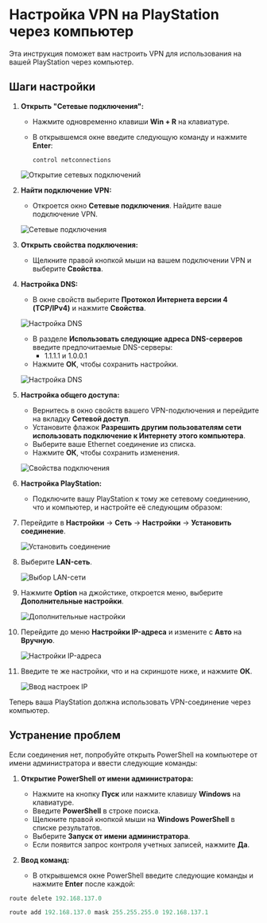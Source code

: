 # Настройка VPN на PlayStation через компьютер

Эта инструкция поможет вам настроить VPN для использования на вашей PlayStation через компьютер.

## Шаги настройки

1. **Открыть "Сетевые подключения":**
   - Нажмите одновременно клавиши **Win + R** на клавиатуре.
   - В открывшемся окне введите следующую команду и нажмите **Enter**:
   
     ```
     control netconnections
     ```

   ![Открытие сетевых подключений](images/02.png)

3. **Найти подключение VPN:**
   - Откроется окно **Сетевые подключения**. Найдите ваше подключение VPN.
   
   ![Сетевые подключения](images/01.png)

4. **Открыть свойства подключения:**
   - Щелкните правой кнопкой мыши на вашем подключении VPN и выберите **Свойства**.

5. **Настройка DNS:**
   - В окне свойств выберите **Протокол Интернета версии 4 (TCP/IPv4)** и нажмите **Свойства**.
   
   ![Настройка DNS](images/04.png)

   - В разделе **Использовать следующие адреса DNS-серверов** введите предпочитаемые DNS-серверы:
     - 1.1.1.1 и 1.0.0.1
   - Нажмите **ОК**, чтобы сохранить настройки.
     
   ![Настройка DNS](images/05.png)

7. **Настройка общего доступа:**
   - Вернитесь в окно свойств вашего VPN-подключения и перейдите на вкладку **Сетевой доступ**.
   - Установите флажок **Разрешить другим пользователям сети использовать подключение к Интернету этого компьютера**.
   - Выберите ваше Ethernet соединение из списка.
   - Нажмите **ОК**, чтобы сохранить изменения.
     
   ![Свойства подключения](images/03.png)

8. **Настройка PlayStation:**
   - Подключите вашу PlayStation к тому же сетевому соединению, что и компьютер, и настройте её следующим образом:

9. Перейдите в **Настройки** -> **Сеть** -> **Настройки** -> **Установить соединение**.

   ![Установить соединение](images/06.jpg)

10. Выберите **LAN-сеть**.
   
    ![Выбор LAN-сети](images/07.jpg)

11. Нажмите **Option** на джойстике, откроется меню, выберите **Дополнительные настройки**.

    ![Дополнительные настройки](images/08.jpg)

12. Перейдите до меню **Настройки IP-адреса** и измените с **Авто** на **Вручную**.

    ![Настройки IP-адреса](images/09.jpg)

13. Введите те же настройки, что и на скриншоте ниже, и нажмите **ОК**.

    ![Ввод настроек IP](images/10.jpg)

Теперь ваша PlayStation должна использовать VPN-соединение через компьютер.

## Устранение проблем

Если соединения нет, попробуйте открыть PowerShell на компьютере от имени администратора и ввести следующие команды:

1. **Открытие PowerShell от имени администратора:**
   - Нажмите на кнопку **Пуск** или нажмите клавишу **Windows** на клавиатуре.
   - Введите **PowerShell** в строке поиска.
   - Щелкните правой кнопкой мыши на **Windows PowerShell** в списке результатов.
   - Выберите **Запуск от имени администратора**.
   - Если появится запрос контроля учетных записей, нажмите **Да**.

2. **Ввод команд:**
   - В открывшемся окне PowerShell введите следующие команды и нажмите **Enter** после каждой:

```powershell
route delete 192.168.137.0
```

```powershell
route add 192.168.137.0 mask 255.255.255.0 192.168.137.1
```
